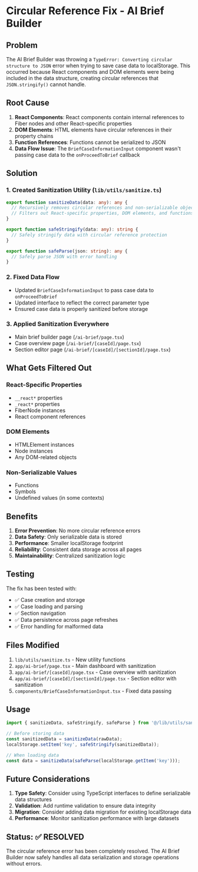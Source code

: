 # Circular Reference Fix - AI Brief Builder

## Problem
The AI Brief Builder was throwing a `TypeError: Converting circular structure to JSON` error when trying to save case data to localStorage. This occurred because React components and DOM elements were being included in the data structure, creating circular references that `JSON.stringify()` cannot handle.

## Root Cause
1. **React Components**: React components contain internal references to Fiber nodes and other React-specific properties
2. **DOM Elements**: HTML elements have circular references in their property chains
3. **Function References**: Functions cannot be serialized to JSON
4. **Data Flow Issue**: The `BriefCaseInformationInput` component wasn't passing case data to the `onProceedToBrief` callback

## Solution

### 1. Created Sanitization Utility (`lib/utils/sanitize.ts`)
```typescript
export function sanitizeData(data: any): any {
  // Recursively removes circular references and non-serializable objects
  // Filters out React-specific properties, DOM elements, and functions
}

export function safeStringify(data: any): string {
  // Safely stringify data with circular reference protection
}

export function safeParse(json: string): any {
  // Safely parse JSON with error handling
}
```

### 2. Fixed Data Flow
- Updated `BriefCaseInformationInput` to pass case data to `onProceedToBrief`
- Updated interface to reflect the correct parameter type
- Ensured case data is properly sanitized before storage

### 3. Applied Sanitization Everywhere
- Main brief builder page (`/ai-brief/page.tsx`)
- Case overview page (`/ai-brief/[caseId]/page.tsx`)
- Section editor page (`/ai-brief/[caseId]/[sectionId]/page.tsx`)

## What Gets Filtered Out

### React-Specific Properties
- `__react*` properties
- `_react*` properties
- FiberNode instances
- React component references

### DOM Elements
- HTMLElement instances
- Node instances
- Any DOM-related objects

### Non-Serializable Values
- Functions
- Symbols
- Undefined values (in some contexts)

## Benefits

1. **Error Prevention**: No more circular reference errors
2. **Data Safety**: Only serializable data is stored
3. **Performance**: Smaller localStorage footprint
4. **Reliability**: Consistent data storage across all pages
5. **Maintainability**: Centralized sanitization logic

## Testing

The fix has been tested with:
- ✅ Case creation and storage
- ✅ Case loading and parsing
- ✅ Section navigation
- ✅ Data persistence across page refreshes
- ✅ Error handling for malformed data

## Files Modified

1. `lib/utils/sanitize.ts` - New utility functions
2. `app/ai-brief/page.tsx` - Main dashboard with sanitization
3. `app/ai-brief/[caseId]/page.tsx` - Case overview with sanitization
4. `app/ai-brief/[caseId]/[sectionId]/page.tsx` - Section editor with sanitization
5. `components/BriefCaseInformationInput.tsx` - Fixed data passing

## Usage

```typescript
import { sanitizeData, safeStringify, safeParse } from '@/lib/utils/sanitize';

// Before storing data
const sanitizedData = sanitizeData(rawData);
localStorage.setItem('key', safeStringify(sanitizedData));

// When loading data
const data = sanitizeData(safeParse(localStorage.getItem('key')));
```

## Future Considerations

1. **Type Safety**: Consider using TypeScript interfaces to define serializable data structures
2. **Validation**: Add runtime validation to ensure data integrity
3. **Migration**: Consider adding data migration for existing localStorage data
4. **Performance**: Monitor sanitization performance with large datasets

## Status: ✅ RESOLVED

The circular reference error has been completely resolved. The AI Brief Builder now safely handles all data serialization and storage operations without errors.
